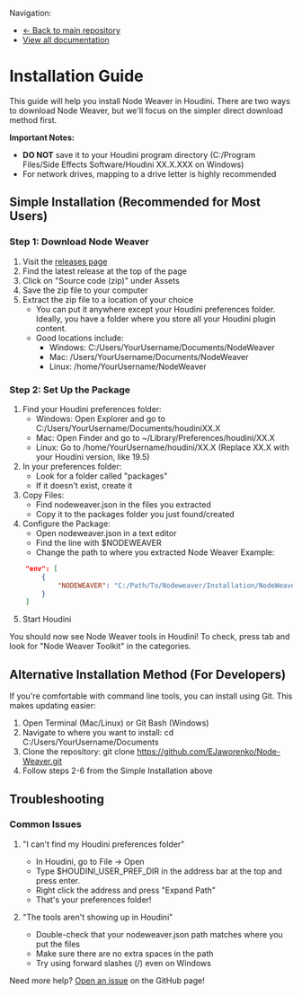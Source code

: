 Navigation:
- [← Back to main repository](https://github.com/EJaworenko/Node-Weaver)
- [View all documentation](docs)

# Installation Guide

This guide will help you install Node Weaver in Houdini. There are two ways to download Node Weaver, but we'll focus on the simpler direct download method first.

**Important Notes:**
- **DO NOT** save it to your Houdini program directory (C:/Program Files/Side Effects Software/Houdini XX.X.XXX on Windows)
- For network drives, mapping to a drive letter is highly recommended

## Simple Installation (Recommended for Most Users)

### Step 1: Download Node Weaver
1. Visit the [releases page](https://github.com/EJaworenko/Node-Weaver/releases)
2. Find the latest release at the top of the page
3. Click on "Source code (zip)" under Assets
4. Save the zip file to your computer
5. Extract the zip file to a location of your choice
    - You can put it anywhere except your Houdini preferences folder. Ideally, you have a folder where you store all your Houdini plugin content.
    - Good locations include:
        - Windows: C:/Users/YourUsername/Documents/NodeWeaver
        - Mac: /Users/YourUsername/Documents/NodeWeaver
        - Linux: /home/YourUsername/NodeWeaver

### Step 2: Set Up the Package
1. Find your Houdini preferences folder:
    - Windows: Open Explorer and go to C:/Users/YourUsername/Documents/houdiniXX.X
    - Mac: Open Finder and go to ~/Library/Preferences/houdini/XX.X
    - Linux: Go to /home/YourUsername/houdini/XX.X
    (Replace XX.X with your Houdini version, like 19.5)
2. In your preferences folder:
    - Look for a folder called "packages"
    - If it doesn't exist, create it
3. Copy Files:
    - Find nodeweaver.json in the files you extracted
    - Copy it to the packages folder you just found/created
4. Configure the Package:
    - Open nodeweaver.json in a text editor
    - Find the line with $NODEWEAVER
    - Change the path to where you extracted Node Weaver
    Example:
```json
    "env": [
        {
            "NODEWEAVER": "C:/Path/To/Nodeweaver/Installation/NodeWeaver"
        }
    ]
```
5. Start Houdini

You should now see Node Weaver tools in Houdini! To check, press tab and look for "Node Weaver Toolkit" in the categories.

## Alternative Installation Method (For Developers)

If you're comfortable with command line tools, you can install using Git. This makes updating easier:

1. Open Terminal (Mac/Linux) or Git Bash (Windows)
2. Navigate to where you want to install:
    cd C:/Users/YourUsername/Documents
3. Clone the repository:
    git clone https://github.com/EJaworenko/Node-Weaver.git
4. Follow steps 2-6 from the Simple Installation above

## Troubleshooting

### Common Issues
1. "I can't find my Houdini preferences folder"
    - In Houdini, go to File -> Open
    - Type $HOUDINI_USER_PREF_DIR in the address bar at the top and press enter.
    - Right click the address and press "Expand Path"
    - That's your preferences folder!

2. "The tools aren't showing up in Houdini"
    - Double-check that your nodeweaver.json path matches where you put the files
    - Make sure there are no extra spaces in the path
    - Try using forward slashes (/) even on Windows

Need more help? [Open an issue](https://github.com/EJaworenko/Node-Weaver/issues) on the GitHub page!
